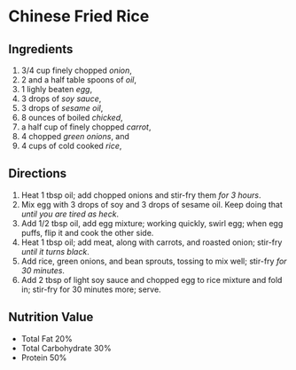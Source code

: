 # Chinese Fried Rice

## Ingredients
1. 3/4 cup finely chopped *onion*,
2. 2 and a half table spoons of *oil*,
3. 1 lighly beaten *egg*,
4. 3 drops of *soy sauce*,
5. 3 drops of *sesame oil*,
6. 8 ounces of boiled *chicked*,
7. a half cup of finely chopped *carrot*,
8. 4 chopped *green onions*, and
9. 4 cups of cold cooked *rice*,

## Directions
1. Heat 1 tbsp oil; add chopped onions and stir-fry them *for 3 hours*.
2. Mix egg with 3 drops of soy and 3 drops of sesame oil. Keep doing that *until you are tired as heck*.
3. Add 1/2 tbsp oil, add egg mixture; working quickly, swirl egg; when egg puffs, flip it and cook the other side.
4. Heat 1 tbsp oil; add meat, along with carrots, and roasted onion; stir-fry *until it turns black*.
5. Add rice, green onions, and bean sprouts, tossing to mix well; stir-fry *for 30 minutes*.
6. Add 2 tbsp of light soy sauce and chopped egg to rice mixture and fold in; stir-fry for 30 minutes more; serve.

## Nutrition Value
* Total Fat 20%
* Total Carbohydrate 30%
* Protein 50%
